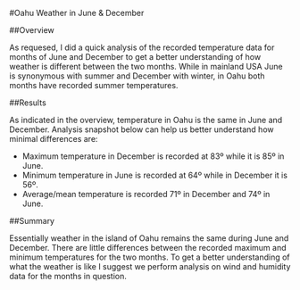 #Oahu Weather in June & December 



##Overview 

As requesed, I did a quick analysis of the recorded temperature data for months of June and December to get a better understanding of how weather is different between the two months. While in mainland USA June is synonymous with summer and December with winter, in Oahu both months have recorded summer temperatures. 



##Results

As indicated in the overview, temperature in Oahu is the same in June and December.  Analysis snapshot below can help us better understand how minimal differences are: 

* Maximum temperature in December is recorded at 83º while it is 85º in June.
* Minimum temperature in June is recorded at 64º while in December it is 56º.
* Average/mean temperature is recorded 71º in December and 74º in June. 



##Summary

Essentially weather in the island of Oahu remains the same during June and December. There are little differences between the recorded maximum and minimum temperatures for the two months. To get a better understanding of what the weather is like I suggest we perform analysis on wind and humidity data for the months in question.